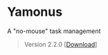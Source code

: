 # Yamonus

A "no-mouse" task management

> Version 2.2.0 [[Download](https://drive.google.com/file/d/1qILMwggAYRVPjQKdB3aAy7gDAmu-tThS/view?usp=sharing)]
